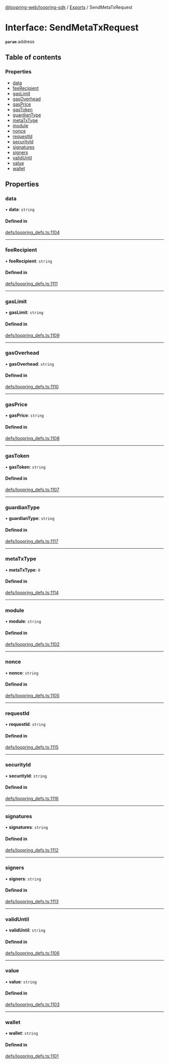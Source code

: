 [@loopring-web/loopring-sdk](../README.md) / [Exports](../modules.md) / SendMetaTxRequest

# Interface: SendMetaTxRequest

**`param`** address

## Table of contents

### Properties

- [data](SendMetaTxRequest.md#data)
- [feeRecipient](SendMetaTxRequest.md#feerecipient)
- [gasLimit](SendMetaTxRequest.md#gaslimit)
- [gasOverhead](SendMetaTxRequest.md#gasoverhead)
- [gasPrice](SendMetaTxRequest.md#gasprice)
- [gasToken](SendMetaTxRequest.md#gastoken)
- [guardianType](SendMetaTxRequest.md#guardiantype)
- [metaTxType](SendMetaTxRequest.md#metatxtype)
- [module](SendMetaTxRequest.md#module)
- [nonce](SendMetaTxRequest.md#nonce)
- [requestId](SendMetaTxRequest.md#requestid)
- [securityId](SendMetaTxRequest.md#securityid)
- [signatures](SendMetaTxRequest.md#signatures)
- [signers](SendMetaTxRequest.md#signers)
- [validUntil](SendMetaTxRequest.md#validuntil)
- [value](SendMetaTxRequest.md#value)
- [wallet](SendMetaTxRequest.md#wallet)

## Properties

### data

• **data**: `string`

#### Defined in

[defs/loopring_defs.ts:1104](https://github.com/Loopring/loopring_sdk/blob/f91f904/src/defs/loopring_defs.ts#L1104)

___

### feeRecipient

• **feeRecipient**: `string`

#### Defined in

[defs/loopring_defs.ts:1111](https://github.com/Loopring/loopring_sdk/blob/f91f904/src/defs/loopring_defs.ts#L1111)

___

### gasLimit

• **gasLimit**: `string`

#### Defined in

[defs/loopring_defs.ts:1109](https://github.com/Loopring/loopring_sdk/blob/f91f904/src/defs/loopring_defs.ts#L1109)

___

### gasOverhead

• **gasOverhead**: `string`

#### Defined in

[defs/loopring_defs.ts:1110](https://github.com/Loopring/loopring_sdk/blob/f91f904/src/defs/loopring_defs.ts#L1110)

___

### gasPrice

• **gasPrice**: `string`

#### Defined in

[defs/loopring_defs.ts:1108](https://github.com/Loopring/loopring_sdk/blob/f91f904/src/defs/loopring_defs.ts#L1108)

___

### gasToken

• **gasToken**: `string`

#### Defined in

[defs/loopring_defs.ts:1107](https://github.com/Loopring/loopring_sdk/blob/f91f904/src/defs/loopring_defs.ts#L1107)

___

### guardianType

• **guardianType**: `string`

#### Defined in

[defs/loopring_defs.ts:1117](https://github.com/Loopring/loopring_sdk/blob/f91f904/src/defs/loopring_defs.ts#L1117)

___

### metaTxType

• **metaTxType**: ``0``

#### Defined in

[defs/loopring_defs.ts:1114](https://github.com/Loopring/loopring_sdk/blob/f91f904/src/defs/loopring_defs.ts#L1114)

___

### module

• **module**: `string`

#### Defined in

[defs/loopring_defs.ts:1102](https://github.com/Loopring/loopring_sdk/blob/f91f904/src/defs/loopring_defs.ts#L1102)

___

### nonce

• **nonce**: `string`

#### Defined in

[defs/loopring_defs.ts:1105](https://github.com/Loopring/loopring_sdk/blob/f91f904/src/defs/loopring_defs.ts#L1105)

___

### requestId

• **requestId**: `string`

#### Defined in

[defs/loopring_defs.ts:1115](https://github.com/Loopring/loopring_sdk/blob/f91f904/src/defs/loopring_defs.ts#L1115)

___

### securityId

• **securityId**: `string`

#### Defined in

[defs/loopring_defs.ts:1116](https://github.com/Loopring/loopring_sdk/blob/f91f904/src/defs/loopring_defs.ts#L1116)

___

### signatures

• **signatures**: `string`

#### Defined in

[defs/loopring_defs.ts:1112](https://github.com/Loopring/loopring_sdk/blob/f91f904/src/defs/loopring_defs.ts#L1112)

___

### signers

• **signers**: `string`

#### Defined in

[defs/loopring_defs.ts:1113](https://github.com/Loopring/loopring_sdk/blob/f91f904/src/defs/loopring_defs.ts#L1113)

___

### validUntil

• **validUntil**: `string`

#### Defined in

[defs/loopring_defs.ts:1106](https://github.com/Loopring/loopring_sdk/blob/f91f904/src/defs/loopring_defs.ts#L1106)

___

### value

• **value**: `string`

#### Defined in

[defs/loopring_defs.ts:1103](https://github.com/Loopring/loopring_sdk/blob/f91f904/src/defs/loopring_defs.ts#L1103)

___

### wallet

• **wallet**: `string`

#### Defined in

[defs/loopring_defs.ts:1101](https://github.com/Loopring/loopring_sdk/blob/f91f904/src/defs/loopring_defs.ts#L1101)
